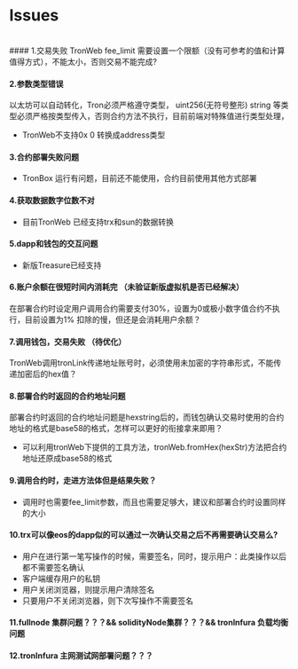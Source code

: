 # Issues
<br>
#### 1.交易失败
TronWeb fee_limit 需要设置一个限额（没有可参考的值和计算值得方式），不能太小，否则交易不能完成?

#### 2.参数类型错误
以太坊可以自动转化，Tron必须严格遵守类型，
uint256(无符号整形) string 等类型必须严格按类型传入，否则合约方法不执行，目前前端对特殊值进行类型处理，
* TronWeb不支持0x 0 转换成address类型

#### 3.合约部署失败问题
* TronBox 运行有问题，目前还不能使用，合约目前使用其他方式部署

#### 4.获取数据数字位数不对
* 目前TronWeb 已经支持trx和sun的数据转换

#### 5.dapp和钱包的交互问题
* 新版Treasure已经支持

#### 6.账户余额在很短时间内消耗完  （未验证新版虚拟机是否已经解决）
在部署合约时设定用户调用合约需要支付30%，设置为0或极小数字值合约不执行，目前设置为1% 扣除的慢，但还是会消耗用户余额？

#### 7.调用钱包，交易失败 （待优化）
TronWeb调用tronLink传递地址账号时，必须使用未加密的字符串形式，不能传递加密后的hex值？

#### 8.部署合约时返回的合约地址问题
部署合约时返回的合约地址问题是hexstring后的，而钱包确认交易时使用的合约地址的格式是base58的格式，怎样可以更好的衔接拿来即用？
* 可以利用tronWeb下提供的工具方法，tronWeb.fromHex(hexStr)方法把合约地址还原成base58的格式
#### 9.调用合约时，走进方法体但是结果失败？
* 调用时也需要fee_limit参数，而且也需要足够大，建议和部署合约时设置同样的大小

#### 10.trx可以像eos的dapp似的可以通过一次确认交易之后不再需要确认交易么?
* 用户在进行第一笔写操作的时候，需要签名，同时，提示用户：此类操作以后都不需要签名确认
* 客户端缓存用户的私钥
* 用户关闭浏览器，则提示用户清除签名
* 只要用户不关闭浏览器，则下次写操作不需要签名

#### 11.fullnode 集群问题？？？&& solidityNode集群？？？&& tronInfura 负载均衡问题

#### 12.tronInfura 主网测试网部署问题？？？